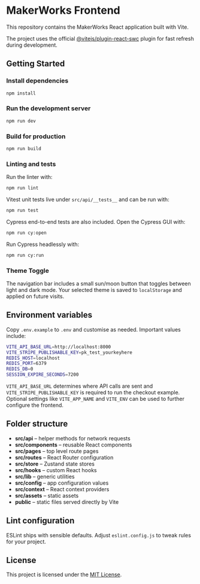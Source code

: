 # MakerWorks Frontend

This repository contains the MakerWorks React application built with Vite.

The project uses the official
[@vitejs/plugin-react-swc](https://github.com/vitejs/vite-plugin-react/blob/main/packages/plugin-react-swc)
plugin for fast refresh during development.

## Getting Started

### Install dependencies

```bash
npm install
```

### Run the development server

```bash
npm run dev
```

### Build for production

```bash
npm run build
```

### Linting and tests

Run the linter with:

```bash
npm run lint
```

Vitest unit tests live under `src/api/__tests__` and can be run with:

```bash
npm run test
```

Cypress end-to-end tests are also included. Open the Cypress GUI with:

```bash
npm run cy:open
```

Run Cypress headlessly with:

```bash
npm run cy:run
```

### Theme Toggle

The navigation bar includes a small sun/moon button that toggles between light
and dark mode. Your selected theme is saved to `localStorage` and applied on
future visits.

## Environment variables

Copy `.env.example` to `.env` and customise as needed. Important values include:

```bash
VITE_API_BASE_URL=http://localhost:8000
VITE_STRIPE_PUBLISHABLE_KEY=pk_test_yourkeyhere
REDIS_HOST=localhost
REDIS_PORT=6379
REDIS_DB=0
SESSION_EXPIRE_SECONDS=7200
```

`VITE_API_BASE_URL` determines where API calls are sent and
`VITE_STRIPE_PUBLISHABLE_KEY` is required to run the checkout example. Optional
settings like `VITE_APP_NAME` and `VITE_ENV` can be used to further configure the
frontend.

## Folder structure

- **src/api** – helper methods for network requests
- **src/components** – reusable React components
- **src/pages** – top level route pages
- **src/routes** – React Router configuration
- **src/store** – Zustand state stores
- **src/hooks** – custom React hooks
- **src/lib** – generic utilities
- **src/config** – app configuration values
- **src/context** – React context providers
- **src/assets** – static assets
- **public** – static files served directly by Vite

## Lint configuration

ESLint ships with sensible defaults. Adjust `eslint.config.js` to tweak rules for your project.

## License

This project is licensed under the [MIT License](LICENSE).
